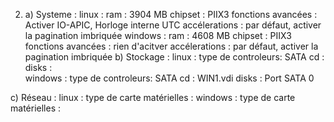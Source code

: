 2. a) Systeme : 
linux : 
    ram : 3904 MB
    chipset : PIIX3
    fonctions avancées : Activer IO-APIC, Horloge interne UTC
    accélerations :  par défaut, activer la pagination imbriquée
windows :
    ram : 4608 MB 
    chipset : PIIX3
    fonctions avancées : rien d'acitver
    accélerations : par défaut, activer la pagination imbriquée
b) Stockage :
linux : 
    type de controleurs: SATA 
    cd : 
    disks :  
windows :
    type de controleurs: SATA 
    cd : WIN1.vdi
    disks : Port SATA 0

c) Réseau :
linux : 
    type de carte matérielles :
windows :
    type de carte matérielles : 



